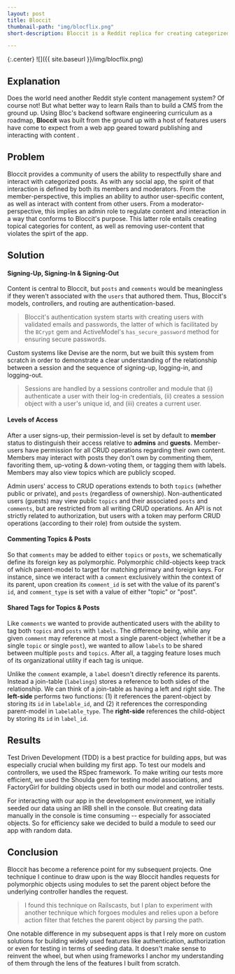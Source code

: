 ```yaml
---
layout: post
title: Bloccit
thumbnail-path: "img/blocflix.png"
short-description: Bloccit is a Reddit replica for creating categorized posts that may be up-voted, down-voted, commented on and more.

---
```


{:.center}
![]({{ site.baseurl }}/img/blocflix.png)

## Explanation

Does the world need another Reddit style content management system? Of course not! But what better way to learn Rails than to build a CMS from the ground up. Using Bloc's backend software engineering curriculum as a roadmap, **Bloccit** was built from the ground up with a host of features users have come to expect from a web app geared toward publishing and interacting with content .

## Problem

Bloccit provides a community of users the ability to respectfully share and interact with categorized posts. As with any social app, the spirit of that interaction is defined by both its members and moderators. From the member-perspective, this implies an ability to author user-specific content, as well as interact with content from other users. From a moderator-perspective, this implies an admin role to regulate content and interaction in a way that conforms to Bloccit's purpose. This latter role entails creating topical categories for content, as well as removing user-content that violates the spirt of the app.

## Solution

#### Signing-Up, Signing-In & Signing-Out
Content is central to Bloccit, but `posts` and `comments` would be meaningless if they weren't associated with the `users` that authored them. Thus, Bloccit's models, controllers, and routing are authentication-based.

>Bloccit's authentication system starts with creating users with validated emails and passwords, the latter of which is facilitated by the `BCrypt` gem and ActiveModel's `has_secure_password` method for ensuring secure passwords.

Custom systems like Devise are the norm, but we built this system from scratch in order to demonstrate a clear understanding of the relationship between a session and the sequence of signing-up, logging-in, and logging-out.

>Sessions are handled by a sessions controller and module that (i) authenticate a user with their log-in credentials, (ii) creates a session object with a user's unique id, and (iii) creates a current user.

#### Levels of Access
After a user signs-up, their permission-level is set by default to **member** status to distinguish their access relative to **admins** and **guests**. Member-users have permission for all CRUD operations regarding their own content. Members may interact with posts they don't own by commenting them, favoriting them, up-voting & down-voting them, or tagging them with labels. Members may also view topics which are publicly scoped.

Admin users' access to CRUD operations extends to both `topics` (whether public or private), and `posts` (regardless of ownership). Non-authenticated users (guests) may view public `topics` and their associated `posts` and `comments`, but are restricted from all writing CRUD operations. An API is not strictly related to authorization, but users with a token may perform CRUD operations (according to their role) from outside the system.

#### Commenting Topics & Posts
So that `comments` may be added to either `topics` or `posts`,  we schematically define its foreign key as polymorphic. Polymorphic child-objects keep track of which parent-model to target for matching primary and foreign keys. For instance, since we interact with a `comment` exclusively within the context of its parent, upon creation its `comment_id` is set with the value of its parent's `id`, and `comment_type` is set with a value of either "topic" or "post".

#### Shared Tags for Topics & Posts
Like `comments` we wanted to provide authenticated users with the ability to tag both `topics` and `posts` with `labels`. The difference being, while any given `comment` may reference at most a single parent-object (whether it be a single `topic` or single `post`), we wanted to allow `labels` to be shared between multiple `posts` and `topics`. After all, a tagging feature loses much of its organizational utility if each tag is unique.

Unlike the `comment` example, a `label` doesn't directly reference its parents. Instead a join-table (`labelings`) stores a reference to both sides of the relationship. We can think of a join-table as having a left and right side. The **left-side** performs two functions: (1) it references the parent-object by storing its `id` in `labelable_id`, and (2) it references the corresponding parent-model in `labelable_type`. The **right-side** references the child-object by storing its `id` in `label_id`.

## Results

Test Driven Development (TDD) is a best practice for building apps, but was especially crucial when building my first app. To test our models and controllers, we used the RSpec framework. To make writing our tests more efficient, we used the Shoulda gem for testing model associations, and FactoryGirl for building objects used in both our model and controller tests.

For interacting with our app in the development environment, we initially seeded our data using an IRB shell in the console. But creating data manually in the console is time consuming -- especially for associated objects. So for efficiency sake we decided to build a module to seed our app with random data.

## Conclusion

Bloccit has become a reference point for my subsequent projects. One technique I continue to draw upon is the way Bloccit handles requests for polymorphic objects using modules to set the parent object before the underlying controller handles the request.

>I found this technique on Railscasts, but I plan to experiment with another technique which forgoes modules and relies upon a before action filter that fetches the parent object by parsing the path.

One notable difference in my subsequent apps is that I rely more on custom solutions for building widely used features like authentication, authorization or even for testing in terms of seeding data. It doesn't make sense to reinvent the wheel, but when using frameworks I anchor my understanding of them through the lens of the features I built from scratch.
